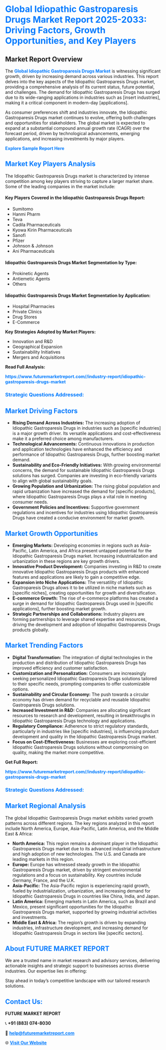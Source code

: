 <h1 style="color: #007BFF;">Global Idiopathic Gastroparesis Drugs Market Report 2025-2033: Driving Factors, Growth Opportunities, and Key Players</h1>

<section id="overview">
<h2>Market Report Overview</h2>
<p>The <a href="https://www.futuremarketreport.com//industry-report/idiopathic-gastroparesis-drugs-market" style="color: #007BFF; text-decoration: none;"><strong>Global Idiopathic Gastroparesis Drugs Market</strong></a> is witnessing significant growth, driven by increasing demand across various industries. This report delves into the key aspects of the Idiopathic Gastroparesis Drugs market, providing a comprehensive analysis of its current status, future potential, and challenges. The demand for Idiopathic Gastroparesis Drugs has surged due to its wide-ranging applications in industries such as [insert industries], making it a critical component in modern-day [applications].</p>
<p>As consumer preferences shift and industries innovate, the Idiopathic Gastroparesis Drugs market continues to evolve, offering both challenges and opportunities for stakeholders. The global market is expected to expand at a substantial compound annual growth rate (CAGR) over the forecast period, driven by technological advancements, emerging applications, and increasing investments by major players.</p>
</section>

<section id="overview">
<p><a href="https://www.futuremarketreport.com//request-sample/reportId=78178" style="color: #007BFF; text-decoration: none;"><strong>Explore Sample Report Here</strong></a></p>
</section>

<section id="key-players">
<h2 style="color: #007BFF;">Market Key Players Analysis</h2>
<p>The Idiopathic Gastroparesis Drugs market is characterized by intense competition among key players striving to capture a larger market share. Some of the leading companies in the market include:</p>
<h4>Key Players Covered in the Idiopathic Gastroparesis Drugs Report:</h4>
<ul><li>Sumitomo</li><li>Hanmi Pharm</li><li>Teva</li><li>Cadila Pharmaceuticals</li><li>Kyowa Kirin Pharmaceuticals</li><li>Sanofi</li><li>Pfizer</li><li>Johnson &amp; Johnson</li><li>Ani Pharmaceuticals</li></ul>
<h4>Idiopathic Gastroparesis Drugs Market Segmentation by Type:</h4>
<ul><li>Prokinetic Agents</li><li>Antiemetic Agents</li><li>Others</li></ul>

<h4>Idiopathic Gastroparesis Drugs Market Segmentation by Application:</h4>
<ul><li>Hospital Pharmacies</li><li>Private Clinics</li><li>Drug Stores</li><li>E-Commerce</li></ul>
<p><strong>Key Strategies Adopted by Market Players:</strong></p>
<ul>
<li>Innovation and R&D</li>
<li>Geographical Expansion</li>
<li>Sustainability Initiatives</li>
<li>Mergers and Acquisitions</li>
</ul>
</section>

<section>
<p><strong>Read Full Analysis: </strong></p><a href="https://www.futuremarketreport.com//industry-report/idiopathic-gastroparesis-drugs-market" style="color: #007BFF; text-decoration: none;"><strong>https://www.futuremarketreport.com//industry-report/idiopathic-gastroparesis-drugs-market</strong></a>
<h3 style="color: #007BFF;">Strategic Questions Addressed:</h3>
</section>

<section id="driving-factors">
<h2 style="color: #007BFF;">Market Driving Factors</h2>
<ul>
<li><strong>Rising Demand Across Industries:</strong> The increasing adoption of Idiopathic Gastroparesis Drugs in industries such as [specific industries] is a major growth driver. Its versatile applications and cost-effectiveness make it a preferred choice among manufacturers.</li>
<li><strong>Technological Advancements:</strong> Continuous innovations in production and application technologies have enhanced the efficiency and performance of Idiopathic Gastroparesis Drugs, further boosting market demand.</li>
<li><strong>Sustainability and Eco-Friendly Initiatives:</strong> With growing environmental concerns, the demand for sustainable Idiopathic Gastroparesis Drugs solutions has surged. Companies are investing in eco-friendly variants to align with global sustainability goals.</li>
<li><strong>Growing Population and Urbanization:</strong> The rising global population and rapid urbanization have increased the demand for [specific products], where Idiopathic Gastroparesis Drugs plays a vital role in meeting consumer needs.</li>
<li><strong>Government Policies and Incentives:</strong> Supportive government regulations and incentives for industries using Idiopathic Gastroparesis Drugs have created a conducive environment for market growth.</li>
</ul>
</section>

<section id="growth-opportunities">
<h2 style="color: #007BFF;">Market Growth Opportunities</h2>
<ul>
<li><strong>Emerging Markets:</strong> Developing economies in regions such as Asia-Pacific, Latin America, and Africa present untapped potential for the Idiopathic Gastroparesis Drugs market. Increasing industrialization and urbanization in these regions are key growth drivers.</li>
<li><strong>Innovative Product Development:</strong> Companies investing in R&D to create innovative Idiopathic Gastroparesis Drugs products with enhanced features and applications are likely to gain a competitive edge.</li>
<li><strong>Expansion into Niche Applications:</strong> The versatility of Idiopathic Gastroparesis Drugs allows it to be utilized in niche markets such as [specific niches], creating opportunities for growth and diversification.</li>
<li><strong>E-commerce Growth:</strong> The rise of e-commerce platforms has created a surge in demand for Idiopathic Gastroparesis Drugs used in [specific applications], further boosting market growth.</li>
<li><strong>Strategic Partnerships and Collaborations:</strong> Industry players are forming partnerships to leverage shared expertise and resources, driving the development and adoption of Idiopathic Gastroparesis Drugs products globally.</li>
</ul>
</section>

<section id="trending-factors">
<h2 style="color: #007BFF;">Market Trending Factors</h2>
<ul>
<li><strong>Digital Transformation:</strong> The integration of digital technologies in the production and distribution of Idiopathic Gastroparesis Drugs has improved efficiency and customer satisfaction.</li>
<li><strong>Customization and Personalization:</strong> Consumers are increasingly seeking personalized Idiopathic Gastroparesis Drugs solutions tailored to their specific needs, prompting companies to offer customizable options.</li>
<li><strong>Sustainability and Circular Economy:</strong> The push towards a circular economy has driven demand for recyclable and reusable Idiopathic Gastroparesis Drugs solutions.</li>
<li><strong>Increased Investment in R&D:</strong> Companies are allocating significant resources to research and development, resulting in breakthroughs in Idiopathic Gastroparesis Drugs technology and applications.</li>
<li><strong>Regulatory Compliance:</strong> Adherence to strict regulatory standards, particularly in industries like [specific industries], is influencing product development and quality in the Idiopathic Gastroparesis Drugs market.</li>
<li><strong>Focus on Cost-Effectiveness:</strong> Businesses are exploring cost-efficient Idiopathic Gastroparesis Drugs solutions without compromising on quality, making the market more competitive.</li>
</ul>
</section>

<section>
<p><strong>Get Full Report: </strong></p><a href="https://www.futuremarketreport.com//industry-report/idiopathic-gastroparesis-drugs-market" style="color: #007BFF; text-decoration: none;"><strong>https://www.futuremarketreport.com//industry-report/idiopathic-gastroparesis-drugs-market</strong></a>
<h3 style="color: #007BFF;">Strategic Questions Addressed:</h3>
</section>


<section id="regional-analysis">
<h2 style="color: #007BFF;">Market Regional Analysis</h2>
<p>The global Idiopathic Gastroparesis Drugs market exhibits varied growth patterns across different regions. The key regions analyzed in this report include North America, Europe, Asia-Pacific, Latin America, and the Middle East & Africa:</p>
<ul>
<li><strong>North America:</strong> This region remains a dominant player in the Idiopathic Gastroparesis Drugs market due to its advanced industrial infrastructure and high adoption of new technologies. The U.S. and Canada are leading markets in this region.</li>
<li><strong>Europe:</strong> Europe has witnessed steady growth in the Idiopathic Gastroparesis Drugs market, driven by stringent environmental regulations and a focus on sustainability. Key countries include Germany, France, and the U.K.</li>
<li><strong>Asia-Pacific:</strong> The Asia-Pacific region is experiencing rapid growth, fueled by industrialization, urbanization, and increasing demand for Idiopathic Gastroparesis Drugs in countries like China, India, and Japan.</li>
<li><strong>Latin America:</strong> Emerging markets in Latin America, such as Brazil and Mexico, present significant opportunities for the Idiopathic Gastroparesis Drugs market, supported by growing industrial activities and investments.</li>
<li><strong>Middle East & Africa:</strong> The region’s growth is driven by expanding industries, infrastructure development, and increasing demand for Idiopathic Gastroparesis Drugs in sectors like [specific sectors].</li>
</ul>
</section>

<footer>
<h2 style="color: #007BFF;">About FUTURE MARKET REPORT</h2>
<p>We are a trusted name in market research and advisory services, delivering actionable insights and strategic support to businesses across diverse industries. Our expertise lies in offering:</p>

<p>Stay ahead in today’s competitive landscape with our tailored research solutions.</p>

<h2 style="color: #007BFF;">Contact Us:</h2>
<p><strong>FUTURE MARKET REPORT</strong></p>
<p>📞 <strong>+91 (883) 074-8030</strong></p>
<p>📧 <strong><a href="mailto:help@futuremarketreport.com" style="color: #007BFF;">help@futuremarketreport.com</a></strong></p>
<p>🌐 <strong><a href="https://www.futuremarketreport.com/" style="color: #007BFF;">Visit Our Website</a></strong></p>
</footer>